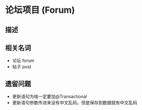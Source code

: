 # 论坛项目 (Forum)

## 描述

## 相关名词
- 论坛 forum
- 帖子 post

## 遗留问题
- 更新语句为啥一定要加@Transactional
- 更新语句参数传进来没有中文乱码，但是保存到数据就有中文乱码